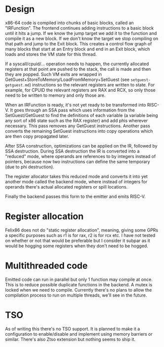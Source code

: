 # Design

x86-64 code is compiled into chunks of basic blocks, called an "IRFunction". The frontend continues adding instructions
to a basic block until it hits a jump. If we know the jump target we add it to the function and compile it as a new block.
If we don't know the target we stop compiling on that path and jump to the Exit block. This creates a control flow graph of many blocks that start at an
Entry block and end in an Exit block, which loads and stores the VM state for this thread.

If a syscall/cpuid/... operation needs to happen, the currently allocated registers at that point are pushed to the
stack, the call is made and then they are popped. Such VM exits are wrapped in GetGuest+StoreToMemory/LoadFromMemory+SetGuest (see `setguest-getguest.md`) instructions so the relevant registers are written to state. For example, for CPUID the relevant registers are RAX and RCX, so only those need to be written to memory and only those are.

When an IRFunction is ready, it's not yet ready to be transformed into RISC-V. It goes through an SSA pass which uses information
from the SetGuest/GetGuest to find the definitions of each variable (a variable being any sort of x86 state such as the RAX register) and add phis wherever necessary. This pass removes any GetGuest instructions. Another pass converts the remaining SetGuest instructions into copy operations which are then copy propagated later.

After SSA construction, optimizations can be applied on the IR, followed by SSA destruction.
During SSA destruction the IR is converted into a "reduced" mode, where operands are references to by integers instead of
pointers, because now two instructions can define the same temporary (due to phi destruction).

The register allocator takes this reduced mode and converts it into yet another mode called the backend mode, where
instead of integers for operands there's actual allocated registers or spill locations.

Finally the backend passes this form to the emitter and emits RISC-V.

# Register allocation

Felix86 does not do "static register allocation", meaning, giving some GPRs a specific purposes such as r1 is for rax, r2 is for rcx etc. I have not tested on whether or not that would be preferable but I consider it subpar as it would be hogging some registers when they don't need to be hogged.

# Multithreaded code

Emitted code can run in parallel but only 1 function may compile at once. This is to reduce possible duplicate functions in the backend. A mutex is locked when we need to compile.
Currently there's no plans to allow the compilation process to run on multiple threads, we'll see in the future.

# TSO

As of writing this there's no TSO support. It is planned to make it a configuration to enable/disable and implement using memory barriers or similar. There's also Ztso extension but nothing seems to ship it.